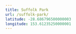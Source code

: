 ```yaml
---
title: Suffolk Park
url: /suffolk-park/
latitude: -28.686796500000003
longitude: 153.61235250000001
---
```

